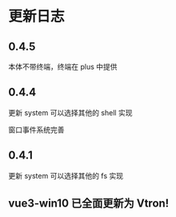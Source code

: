# 更新日志

## 0.4.5

本体不带终端，终端在 plus 中提供

## 0.4.4

更新 system 可以选择其他的 shell 实现

窗口事件系统完善

## 0.4.1

更新 system 可以选择其他的 fs 实现

## vue3-win10 已全面更新为 Vtron!
